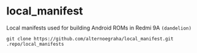 # local_manifest
Local manifests used for building Android ROMs in Redmi 9A `(dandelion)`

```
git clone https://github.com/alternoegraha/local_manifest.git .repo/local_manifests
```
